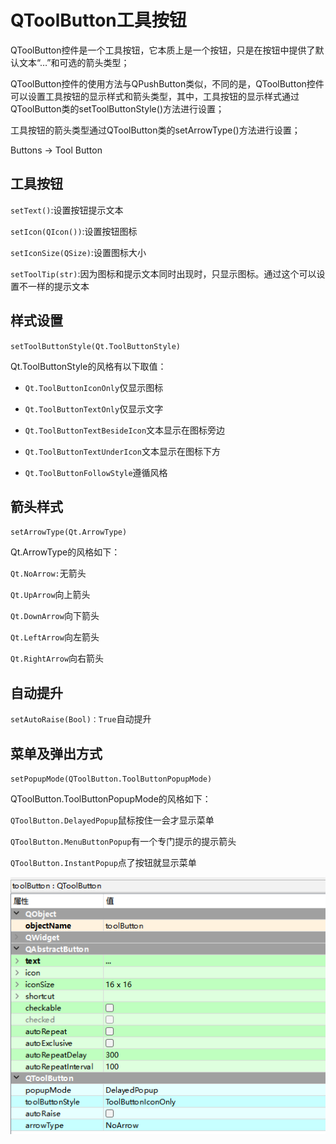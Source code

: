 # QToolButton工具按钮

QToolButton控件是一个工具按钮，它本质上是一个按钮，只是在按钮中提供了默认文本“…”和可选的箭头类型；

QToolButton控件的使用方法与QPushButton类似，不同的是，QToolButton控件可以设置工具按钮的显示样式和箭头类型，其中，工具按钮的显示样式通过QToolButton类的setToolButtonStyle()方法进行设置；

工具按钮的箭头类型通过QToolButton类的setArrowType()方法进行设置；

Buttons -> Tool Button

## 工具按钮

`setText()`:设置按钮提示文本

`setIcon(QIcon())`:设置按钮图标

`setIconSize(QSize)`:设置图标大小

`setToolTip(str)`:因为图标和提示文本同时出现时，只显示图标。通过这个可以设置不一样的提示文本

## 样式设置

`setToolButtonStyle(Qt.ToolButtonStyle)`

Qt.ToolButtonStyle的风格有以下取值：

- `Qt.ToolButtonIconOnly`仅显示图标

- `Qt.ToolButtonTextOnly`仅显示文字

- `Qt.ToolButtonTextBesideIcon`文本显示在图标旁边

- `Qt.ToolButtonTextUnderIcon`文本显示在图标下方

- `Qt.ToolButtonFollowStyle`遵循风格

## 箭头样式

`setArrowType(Qt.ArrowType)`

Qt.ArrowType的风格如下：

`Qt.NoArrow:`无箭头

`Qt.UpArrow`向上箭头

`Qt.DownArrow`向下箭头

`Qt.LeftArrow`向左箭头

`Qt.RightArrow`向右箭头

## 自动提升

`setAutoRaise(Bool)：True`自动提升

## 菜单及弹出方式

`setPopupMode(QToolButton.ToolButtonPopupMode)`

QToolButton.ToolButtonPopupMode的风格如下：

`QToolButton.DelayedPopup`鼠标按住一会才显示菜单

`QToolButton.MenuButtonPopup`有一个专门提示的提示箭头

`QToolButton.InstantPopup`点了按钮就显示菜单

![alt text](image-20.png)